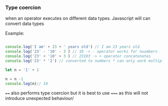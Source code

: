 ### Type coercion

when an operator executes on different data types. Javascript will can convert data types 

Example:

```js

console.log('I am' + 23 + ' years old') // I am 23 years old
console.log('23' - '10' - 3 ) // 10 -> - operator works for nuumbers
console.log('23' + '10' + 3 ) // 23103 -> + operator concatenates 
console.log('23' * '2') // converted to numbers * can only work multiply]

let n = '1' + 1

n = n -1
console.log(n)// 10
```

`==` also performs type coercion but it is best to use `===` as this will not introduce unexpected behaviour/

